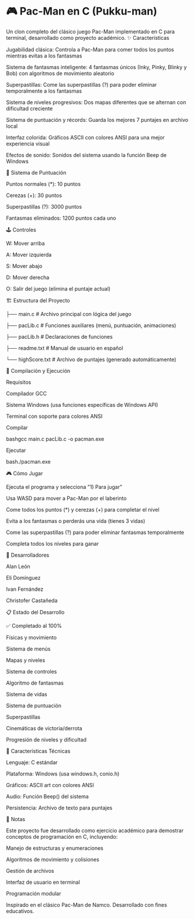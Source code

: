 # 🎮 Pac-Man en C (Pukku-man)
Un clon completo del clásico juego Pac-Man implementado en C para terminal, desarrollado como proyecto académico.
✨ Características

Jugabilidad clásica: Controla a Pac-Man para comer todos los puntos mientras evitas a los fantasmas

Sistema de fantasmas inteligente: 4 fantasmas únicos (Inky, Pinky, Blinky y Bob) con algoritmos de movimiento aleatorio

Superpastillas: Come las superpastillas (?) para poder eliminar temporalmente a los fantasmas

Sistema de niveles progresivos: Dos mapas diferentes que se alternan con dificultad creciente

Sistema de puntuación y récords: Guarda los mejores 7 puntajes en archivo local

Interfaz colorida: Gráficos ASCII con colores ANSI para una mejor experiencia visual

Efectos de sonido: Sonidos del sistema usando la función Beep de Windows


🎯 Sistema de Puntuación


Puntos normales (*): 10 puntos

Cerezas (+): 30 puntos

Superpastillas (?): 3000 puntos

Fantasmas eliminados: 1200 puntos cada uno


🕹️ Controles


W: Mover arriba

A: Mover izquierda

S: Mover abajo

D: Mover derecha

O: Salir del juego (elimina el puntaje actual)


🏗️ Estructura del Proyecto

├── main.c          # Archivo principal con lógica del juego

├── pacLib.c        # Funciones auxiliares (menú, puntuación, animaciones)

├── pacLib.h        # Declaraciones de funciones

├── readme.txt      # Manual de usuario en español

└── highScore.txt   # Archivo de puntajes (generado automáticamente)

🚀 Compilación y Ejecución

Requisitos


Compilador GCC

Sistema Windows (usa funciones específicas de Windows API)

Terminal con soporte para colores ANSI


Compilar

bashgcc main.c pacLib.c -o pacman.exe

Ejecutar

bash./pacman.exe

🎮 Cómo Jugar


Ejecuta el programa y selecciona "1) Para jugar"

Usa WASD para mover a Pac-Man por el laberinto

Come todos los puntos (*) y cerezas (+) para completar el nivel

Evita a los fantasmas o perderás una vida (tienes 3 vidas)

Come las superpastillas (?) para poder eliminar fantasmas temporalmente

Completa todos los niveles para ganar


👥 Desarrolladores



Alan León

Eli Domínguez

Ivan Fernández

Christofer Castañeda


📋 Estado del Desarrollo

✅ Completado al 100%


 Físicas y movimiento

 Sistema de menús
 
 Mapas y niveles
 
 Sistema de controles
 
 Algoritmo de fantasmas
 
 Sistema de vidas
 
 Sistema de puntuación
 
 Superpastillas
 
 Cinemáticas de victoria/derrota
 
 Progresión de niveles y dificultad


🔧 Características Técnicas



Lenguaje: C estándar

Plataforma: Windows (usa windows.h, conio.h)

Gráficos: ASCII art con colores ANSI

Audio: Función Beep() del sistema

Persistencia: Archivo de texto para puntajes



📝 Notas

Este proyecto fue desarrollado como ejercicio académico para demostrar conceptos de programación en C, incluyendo:



Manejo de estructuras y enumeraciones

Algoritmos de movimiento y colisiones

Gestión de archivos

Interfaz de usuario en terminal

Programación modular



Inspirado en el clásico Pac-Man de Namco. Desarrollado con fines educativos.
</artifact>
